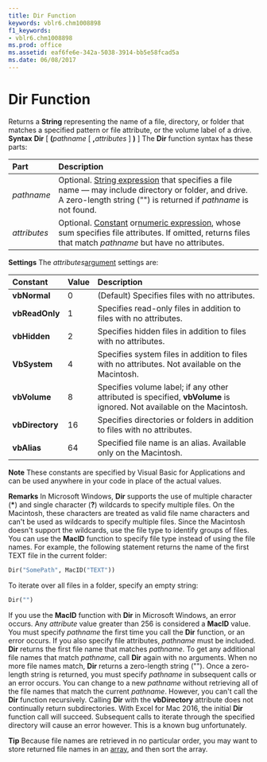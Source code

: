 ```yaml
---
title: Dir Function
keywords: vblr6.chm1008898
f1_keywords:
- vblr6.chm1008898
ms.prod: office
ms.assetid: eaf6fe6e-342a-5038-3914-bb5e58fcad5a
ms.date: 06/08/2017
---
```



# Dir Function



Returns a  **String** representing the name of a file, directory, or folder that matches a specified pattern or file attribute, or the volume label of a drive.
 **Syntax**
 **Dir** [ **(**_pathname_ [ **,**_attributes_ ] **)** ]
The  **Dir** function syntax has these parts:


|**Part**|**Description**|
|:-----|:-----|
| _pathname_|Optional. [String expression](vbe-glossary.md) that specifies a file name — may include directory or folder, and drive. A zero-length string ("") is returned if _pathname_ is not found.|
| _attributes_|Optional. [Constant](vbe-glossary.md) or[numeric expression](vbe-glossary.md), whose sum specifies file attributes. If omitted, returns files that match  _pathname_ but have no attributes.|

 **Settings**
The  _attributes_[argument](vbe-glossary.md) settings are:


|**Constant**|**Value**|**Description**|
|:-----|:-----|:-----|
|**vbNormal**|0|(Default) Specifies files with no attributes.|
|**vbReadOnly**|1|Specifies read-only files in addition to files with no attributes.|
|**vbHidden**|2|Specifies hidden files in addition to files with no attributes.|
|**VbSystem**|4|Specifies system files in addition to files with no attributes. Not available on the Macintosh.|
|**vbVolume**|8|Specifies volume label; if any other attributed is specified,  **vbVolume** is ignored. Not available on the Macintosh.|
|**vbDirectory**|16|Specifies directories or folders in addition to files with no attributes.|
|**vbAlias**|64|Specified file name is an alias. Available only on the Macintosh.|

 **Note**  These constants are specified by Visual Basic for Applications and can be used anywhere in your code in place of the actual values.

 **Remarks**
In Microsoft Windows,  **Dir** supports the use of multiple character (**\***) and single character (**?**) wildcards to specify multiple files. On the Macintosh, these characters are treated as valid file name characters and can't be used as wildcards to specify multiple files.
Since the Macintosh doesn't support the wildcards, use the file type to identify groups of files. You can use the  **MacID** function to specify file type instead of using the file names. For example, the following statement returns the name of the first TEXT file in the current folder:



```vb
Dir("SomePath", MacID("TEXT"))


```

To iterate over all files in a folder, specify an empty string:



```vb
Dir("")

```

If you use the  **MacID** function with **Dir** in Microsoft Windows, an error occurs.
Any  _attribute_ value greater than 256 is considered a **MacID** value.
You must specify  _pathname_ the first time you call the **Dir** function, or an error occurs. If you also specify file attributes, _pathname_ must be included.
 **Dir** returns the first file name that matches _pathname_. To get any additional file names that match _pathname_, call **Dir** again with no arguments. When no more file names match, **Dir** returns a zero-length string (""). Once a zero-length string is returned, you must specify _pathname_ in subsequent calls or an error occurs. You can change to a new _pathname_ without retrieving all of the file names that match the current _pathname_. However, you can't call the **Dir** function recursively. Calling **Dir** with the **vbDirectory** attribute does not continually return subdirectories.
With Excel for Mac 2016, the initial **Dir** function call will succeed. Subsequent calls to iterate through the specified directory will cause an error however. This is a known bug unfortunately.

 **Tip**  Because file names are retrieved in no particular order, you may want to store returned file names in an [array](vbe-glossary.md), and then sort the array.


